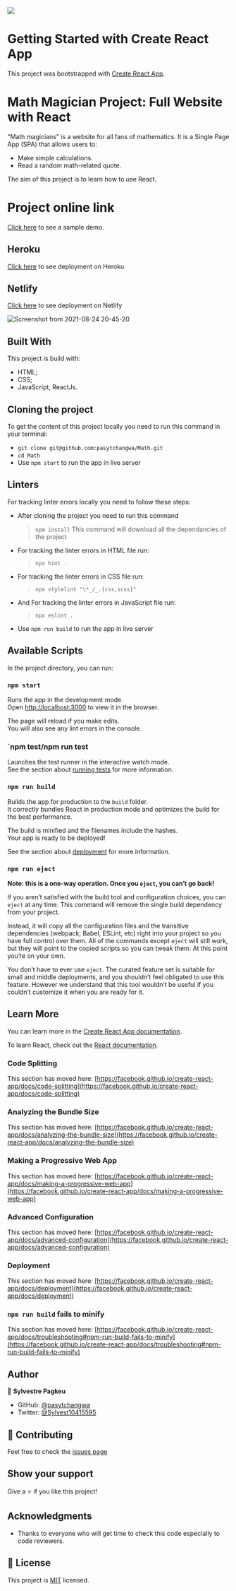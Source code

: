 ![](https://img.shields.io/badge/Microverse-blueviolet)

# Getting Started with Create React App

This project was bootstrapped with [Create React App](https://github.com/facebook/create-react-app).

# Math Magician Project: Full Website with React

"Math magicians" is a website for all fans of mathematics. It is a Single Page App (SPA) that allows users to:

- Make simple calculations.
- Read a random math-related quote.

The aim of this project is to learn how to use React.

# Project online link

[Click here](https://pasytchangwa.github.io/Math/) to see a sample demo.

## Heroku
[Click here](https://math-magic-syl.herokuapp.com/) to see deployment on Heroku

## Netlify
[Click here](https://fervent-ardinghelli-103e12.netlify.app/home) to see deployment on Netlify

![Screenshot from 2021-08-24 20-45-20](https://user-images.githubusercontent.com/64914462/130664708-721aec89-ced5-4766-add7-b12849b99692.png)

## Built With

This project is build with:

- HTML;
- CSS;
- JavaScript, ReactJs.

## Cloning the project

To get the content of this project locally you need to run this command in your terminal:

- `git clone git@github.com:pasytchangwa/Math.git`
- `cd Math`
- Use `npm start` to run the app in live server

## Linters

For tracking linter errors locally you need to follow these steps:

- After cloning the project you need to run this command

  > `npm install`
  > This command will download all the dependancies of the project

- For tracking the linter errors in HTML file run:

  > `npx hint .`

- For tracking the linter errors in CSS file run:

  > `npx stylelint "\*_/_.{css,scss}"`

- And For tracking the linter errors in JavaScript file run:

  > `npx eslint .`

- Use `npm run build` to run the app in live server

## Available Scripts

In the project directory, you can run:

### `npm start`

Runs the app in the development mode.\
Open [http://localhost:3000](http://localhost:3000) to view it in the browser.

The page will reload if you make edits.\
You will also see any lint errors in the console.

### `npm test/npm run test

Launches the test runner in the interactive watch mode.\
See the section about [running tests](https://facebook.github.io/create-react-app/docs/running-tests) for more information.

### `npm run build`

Builds the app for production to the `build` folder.\
It correctly bundles React in production mode and optimizes the build for the best performance.

The build is minified and the filenames include the hashes.\
Your app is ready to be deployed!

See the section about [deployment](https://facebook.github.io/create-react-app/docs/deployment) for more information.

### `npm run eject`

**Note: this is a one-way operation. Once you `eject`, you can’t go back!**

If you aren’t satisfied with the build tool and configuration choices, you can `eject` at any time. This command will remove the single build dependency from your project.

Instead, it will copy all the configuration files and the transitive dependencies (webpack, Babel, ESLint, etc) right into your project so you have full control over them. All of the commands except `eject` will still work, but they will point to the copied scripts so you can tweak them. At this point you’re on your own.

You don’t have to ever use `eject`. The curated feature set is suitable for small and middle deployments, and you shouldn’t feel obligated to use this feature. However we understand that this tool wouldn’t be useful if you couldn’t customize it when you are ready for it.

## Learn More

You can learn more in the [Create React App documentation](https://facebook.github.io/create-react-app/docs/getting-started).

To learn React, check out the [React documentation](https://reactjs.org/).

### Code Splitting

This section has moved here: [https://facebook.github.io/create-react-app/docs/code-splitting](https://facebook.github.io/create-react-app/docs/code-splitting)

### Analyzing the Bundle Size

This section has moved here: [https://facebook.github.io/create-react-app/docs/analyzing-the-bundle-size](https://facebook.github.io/create-react-app/docs/analyzing-the-bundle-size)

### Making a Progressive Web App

This section has moved here: [https://facebook.github.io/create-react-app/docs/making-a-progressive-web-app](https://facebook.github.io/create-react-app/docs/making-a-progressive-web-app)

### Advanced Configuration

This section has moved here: [https://facebook.github.io/create-react-app/docs/advanced-configuration](https://facebook.github.io/create-react-app/docs/advanced-configuration)

### Deployment

This section has moved here: [https://facebook.github.io/create-react-app/docs/deployment](https://facebook.github.io/create-react-app/docs/deployment)

### `npm run build` fails to minify

This section has moved here: [https://facebook.github.io/create-react-app/docs/troubleshooting#npm-run-build-fails-to-minify](https://facebook.github.io/create-react-app/docs/troubleshooting#npm-run-build-fails-to-minify)

## Author

👤 **Sylvestre Pagkeu**

- GitHub: [@pasytchangwa](https://github.com/pasytchangwa)
- Twitter: [@Sylvest10415595](https://twitter.com/Sylvest10415595)

## :handshake: Contributing

Feel free to check the [issues page](https://github.com/pasytchangwa/Math/issues)

## Show your support

Give a :star: if you like this project!

## Acknowledgments

- Thanks to everyone who will get time to check this code especially to code reviewers.

## 📝 License

This project is [MIT](./MIT.md) licensed.
